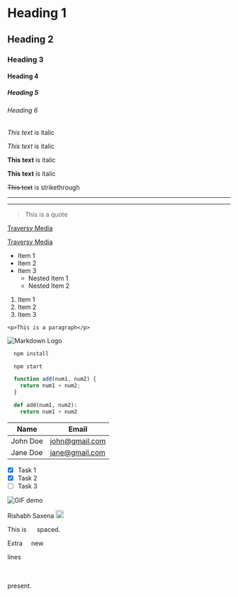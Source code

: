 <!-- Headings -->
# Heading 1
## Heading 2
### Heading 3
#### Heading 4
##### Heading 5
###### Heading 6

<!-- Italics -->
*This text* is italic

_This text_ is italic

<!-- Strong -->
**This text** is italic

__This text__ is italic

<!-- Strikethrough -->
~~This text~~ is strikethrough

<!-- Horizontal Rule -->

---
___

<!-- Blockquote -->
> This is a quote

<!-- Links -->
[Traversy Media](http://www.traversymedia.com)

[Traversy Media](http://www.traversymedia.com "Traversy Media")

<!-- UL -->
* Item 1
* Item 2
* Item 3
  * Nested Item 1
  * Nested Item 2

<!-- OL -->
1. Item 1
1. Item 2
1. Item 3

<!-- Inline Code Block -->
`<p>This is a paragraph</p>`

<!-- Images -->
![Markdown Logo](https://markdown-here.com/img/icon256.png)

<!-- Github Markdown -->

<!-- Code Blocks -->
```bash
  npm install

  npm start
```

```javascript
  function add(num1, num2) {
    return num1 + num2;
  }
```

```python
  def add(num1, num2):
    return num1 + num2
```

<!-- Tables -->
| Name     | Email          |
| -------- | -------------- |
| John Doe | john@gmail.com |
| Jane Doe | jane@gmail.com |

<!-- Task List -->
* [x] Task 1
* [x] Task 2
* [ ] Task 3

<!-- Add a GIF -->
![GIF demo](https://www.thisiscolossal.com/wp-content/uploads/2018/04/agif2opt.gif)


<!-- Add Image Link and set height and width -->
Rishabh Saxena  [<img src="https://cdn.worldvectorlogo.com/logos/linkedin-icon-2.svg" height="18" width="18"/>](https://www.linkedin.com/in/rishabh-saxena-972099147 "Rishabh's LinkedIn profile")   

<!-- To add white spaces -->
This is&nbsp;&nbsp;&nbsp;&nbsp;&nbsp;&nbsp;spaced.

<!-- To add new line -->
<!-- // Creates 2 Lines that **can** be selected as text -->
Extra
&nbsp;
&nbsp;
new
<!-- // Creates 2 Lines that **cannot** be selected as text -->
&NewLine;
&NewLine;
lines
<!-- or -->
</br>
</br>
present.